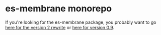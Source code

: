 # es-membrane monorepo

If you're looking for the es-membrane package, you probably want to go [here for the version 2 rewrite](./projects/v2-es-membrane/) or [here for version 0.9](./old-0.9/).
